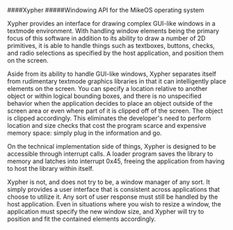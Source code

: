 ####Xypher
#####Windowing API for the MikeOS operating system

Xypher provides an interface for drawing complex GUI-like windows in a textmode environment. With handling window elements being the primary focus of this software in addition to its ability to draw a number of 2D primitives, it is able to handle things such as textboxes, buttons, checks, and radio selections as specified by the host application, and position them on the screen.

Aside from its ability to handle GUI-like windows, Xypher separates itself from rudimentary textmode graphics libraries in that it can intelligently place elements on the screen. You can specify a location relative to another object or within logical bounding boxes, and there is no unspecified behavior when the application decides to place an object outside of the screen area or even where part of it is clipped off of the screen. The object is clipped accordingly. This eliminates the developer's need to perform location and size checks that cost the program scarce and expensive memory space: simply plug in the information and go.

On the technical implementation side of things, Xypher is designed to be accessible through interrupt calls. A loader program saves the library to memory and latches into interrupt 0x45, freeing the application from having to host the library within itself.

Xypher is not, and does not try to be, a window manager of any sort. It simply provides a user interface that is consistent across applications that choose to utilize it. Any sort of user response must still be handled by the host application. Even in situations where you wish to resize a window, the application must specify the new window size, and Xypher will try to position and fit the contained elements accordingly.
